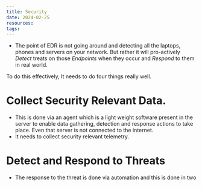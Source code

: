 ```yaml
---
title: Security
date: 2024-02-25
resources: 
tags:
---
```


- The point of EDR is not going around and detecting all the laptops, phones and servers on your network. But rather it will pro-actively *Detect* treats on those *Endpoints* when they occur and *Respond* to them in real world.

To do this effectively, It needs to do four things really well.

# Collect Security Relevant Data.

- This is done via an agent which is a light weight software present in the server to enable data gathering, detection and response actions to take place. Even that server is not connected to the internet.
- It needs to collect security relevant telemetry.

# Detect and Respond to Threats

- The response to the threat is done via automation and this is done in two 